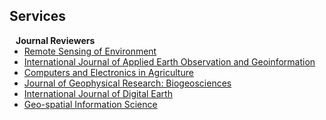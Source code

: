 ## Services

<h4 style="margin:0 10px 0;">Journal Reviewers</h4>

<ul style="margin:0 0 20px;">
  <li><a href="https://www.sciencedirect.com/journal/remote-sensing-of-environment"><autocolor>Remote Sensing of Environment</autocolor></a></li>
  <li><a href="https://www.sciencedirect.com/journal/international-journal-of-applied-earth-observation-and-geoinformation"><autocolor>International Journal of Applied Earth Observation and Geoinformation</autocolor></a></li>
  <li><a href="https://www.sciencedirect.com/journal/computers-and-electronics-in-agriculture"><autocolor>Computers and Electronics in Agriculture</autocolor></a></li>
  <li><a href="https://agupubs.onlinelibrary.wiley.com/journal/21698961"><autocolor>Journal of Geophysical Research: Biogeosciences</autocolor></a></li>
  <li><a href="https://www.tandfonline.com/journals/tjde20"><autocolor>International Journal of Digital Earth</autocolor></a></li>
  <li><a href="https://www.tandfonline.com/journals/tgsi20"><autocolor>Geo-spatial Information Science</autocolor></a></li>
</ul>
